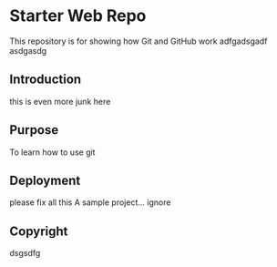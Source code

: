 # Starter Web Repo

This repository is for showing how Git and GitHub work
adfgadsgadf
asdgasdg


## Introduction
this is even more junk here
## Purpose
To learn how to use git
## Deployment
please fix all this
A sample project... ignore

## Copyright
dsgsdfg